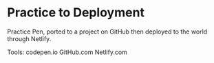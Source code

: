 # Practice to Deployment
Practice Pen, ported to a project on GitHub then deployed to the world through Netlify. 

Tools:
codepen.io
GitHub.com
Netlify.com
